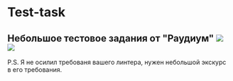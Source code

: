 # Test-task
Небольшое тестовое задания  от "Раудиум"
<a href="https://codeclimate.com/github/K0Hb/Test-task/test_coverage"><img src="https://api.codeclimate.com/v1/badges/3f8423965ee9d41e3e2d/test_coverage" /></a>
<a href="https://codeclimate.com/github/K0Hb/Test-task/maintainability"><img src="https://api.codeclimate.com/v1/badges/3f8423965ee9d41e3e2d/maintainability" /></a>
---------------------------------
P.S.
Я не осилил требованя вашего линтера, нужен небольшой экскурс в его требования. 